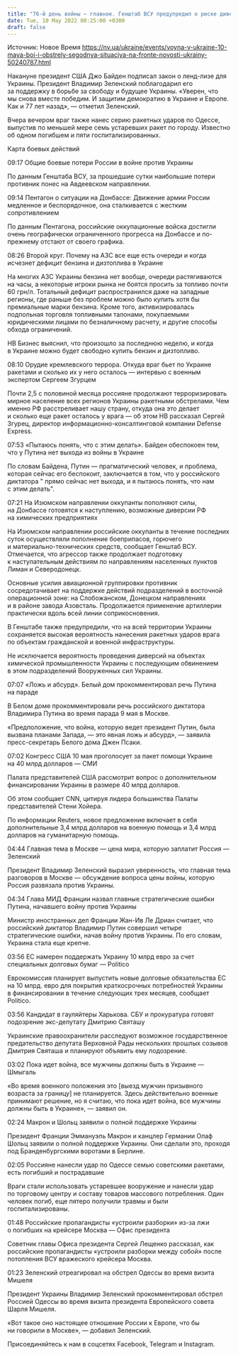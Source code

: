 ```yaml
---
title: "76-й день войны — главное. Генштаб ВСУ предупредил о риске диверсий врага на химических объектах, РФ била по Одессе устаревшими ракетами"
date: Tue, 10 May 2022 08:25:00 +0300
draft: false
---
```

Источник: Новое Время https://nv.ua/ukraine/events/voyna-v-ukraine-10-maya-boi-i-obstrely-segodnya-situaciya-na-fronte-novosti-ukrainy-50240787.html


Накануне президент США Джо Байден подписал закон о ленд-лизе для Украины. Президент Владимир Зеленский поблагодарил его за поддержку в борьбе за свободу и будущее Украины. «Уверен, что мы снова вместе победим. И защитим демократию в Украине и Европе. Как и 77 лет назад», — отметил Зеленский.

Вчера вечером враг также нанес серию ракетных ударов по Одессе, выпустив по меньшей мере семь устаревших ракет по городу. Известно об одном погибшем и пяти госпитализированных.



Карта боевых действий



09:17 Общие боевые потери России в войне против Украины

 По данным Генштаба ВСУ, за прошедшие сутки наибольшие потери противник понес на Авдеевском направлении.

09:14 Пентагон о ситуации на Донбассе: Движение армии России медленное и беспорядочное, она сталкивается с жестким сопротивлением

 По данным Пентагона, российские оккупационные войска достигли очень географически ограниченного прогресса на Донбассе и по-прежнему отстают от своего графика.

08:26 Второй круг. Почему на АЗС все еще есть очереди и когда исчезнет дефицит бензина и дизтоплива в Украине

 На многих АЗС Украины бензина нет вообще, очереди растягиваются на часы, а некоторые игроки рынка не боятся просить за топливо почти 60 грн/л. Тотальный дефицит распространился даже на западные регионы, где раньше без проблем можно было купить хотя бы премиальные марки бензина. Кроме того, активизировалась подпольная торговля топливными талонами, покупаемыми юридическими лицами по безналичному расчету, и другие способы обхода ограничений.

 НВ Бизнес выяснил, что произошло за последнюю неделю, и когда в Украине можно будет свободно купить бензин и дизтопливо.

 08:10 Орудие кремлевского террора. Откуда враг бьет по Украине ракетами и сколько их у него осталось — интервью с военным экспертом Сергеем Згурцем

 Почти 2,5 с половиной месяца россияне продолжают терроризировать мирное население всех регионов Украины ракетными обстрелами. Чем именно РФ расстреливает нашу страну, откуда она это делает и сколько еще ракет осталось у врага — об этом НВ рассказал Сергей Згурец, директор информационно-консалтинговой компании Defense Express.

 07:53 «Пытаюсь понять, что с этим делать». Байден обеспокоен тем, что у Путина нет выхода из войны в Украине

 По словам Байдена, Путин — прагматический человек, и проблема, которая сейчас его беспокоит, заключается в том, что у российского диктатора " прямо сейчас нет выхода, и я пытаюсь понять, что нам с этим делать".

07:21 На Изюмском направлении оккупанты пополняют силы, на Донбассе готовятся к наступлению, возможные диверсии РФ на химических предприятиях

На Изюмском направлении российские оккупанты в течение последних суток осуществляли пополнение боеприпасов, горючего и материально-технических средств, сообщает Генштаб ВСУ. Отмечается, что агрессор также продолжает подготовку к наступательным действиям по направлениям населенных пунктов Лиман и Северодонецк.

Основные усилия авиационной группировки противник сосредотачивает на поддержке действий подразделений в восточной операционной зоне: на Слобожанском, Донецком направлениях и в районе завода Азовсталь. Продолжается применение артиллерии практически вдоль всей линии соприкосновения.

В Генштабе также предупредили, что на всей территории Украины сохраняется высокая вероятность нанесения ракетных ударов врага по объектам гражданской и военной инфраструктуры.

Не исключается вероятность проведения диверсий на объектах химической промышленности Украины с последующим обвинением в этом подразделений Вооруженных сил Украины.

07:07 «Ложь и абсурд». Белый дом прокомментировал речь Путина на параде

В Белом доме прокомментировали речь российского диктатора Владимира Путина во время парада 9 мая в Москве.

«Предположение, что война, которую ведет президент Путин, была вызвана планами Запада, — это явная ложь и абсурд», — заявила пресс-секретарь Белого дома Джен Псаки.

07:02 Конгресс США 10 мая проголосует за пакет помощи Украине на 40 млрд долларов — СМИ

 Палата представителей США рассмотрит вопрос о дополнительном финансировании Украины в размере 40 млрд долларов.

 Об этом сообщает CNN, цитируя лидера большинства Палаты представителей Стени Хойера.

 По информации Reuters, новое предложение включает в себя дополнительные 3,4 млрд долларов на военную помощь и 3,4 млрд долларов на гуманитарную помощь.

 04:44 Главная тема в Москве — цена мира, которую заплатит Россия — Зеленский

 Президент Владимир Зеленский выразил уверенность, что главная тема разговоров в Москве — обсуждение вопроса цены войны, которую Россия развязала против Украины.

 04:34 Глава МИД Франции назвал главные стратегические ошибки Путина, начавшего войну против Украины

 Министр иностранных дел Франции Жан-Ив Ле Дриан считает, что российский диктатор Владимир Путин совершил четыре стратегические ошибки, начав войну против Украины. По его словам, Украина стала еще крепче.

 03:56 ЕС намерен поддержать Украину 10 млрд евро за счет специальных долговых бумаг — Politico

 Еврокомиссия планирует выпустить новые долговые обязательства ЕС на 10 млрд. евро для покрытия краткосрочных потребностей Украины в финансировании в течение следующих трех месяцев, сообщает Politico.

 03:56 Кандидат в гауляйтеры Харькова. СБУ и прокуратура готовят подозрение экс-депутату Дмитрию Святашу

 Украинские правоохранители расследуют возможное государственное предательство депутата Верховной Рады нескольких прошлых созывов Дмитрия Святаша и планируют объявить ему подозрение.

 03:02 Пока идет война, все мужчины должны быть в Украине — Шмыгаль

 «Во время военного положения это [выезд мужчин призывного возраста за границу] не планируется. Здесь действительно военные принимают решение, но я считаю, что пока идет война, все мужчины должны быть в Украине», — заявил он.

 02:24 Макрон и Шольц заявили о полной поддержке Украины

 Президент Франции Эммануэль Макрон и канцлер Германии Олаф Шольц заявили о полной поддержке Украины. Они сделали это, проходя под Бранденбургскими воротами в Берлине.

 02:05 Россияне нанесли удар по Одессе семью советскими ракетами, есть погибший и пострадавшие

 Враги стали использовать устаревшее вооружение и нанесли удар по торговому центру и составу товаров массового потребления. Один человек погиб, еще пятеро получили травмы и были госпитализированы.

 01:48 Российские пропагандисты «устроили разборки» из-за лжи о погибших на крейсере Москва — Офис президента

 Советник главы Офиса президента Сергей Лещенко рассказал, как российские пропагандисты «устроили разборки между собой» после потопления ВСУ вражеского крейсера Москва.

 01:23 Зеленский отреагировал на обстрел Одессы во время визита Мишеля

 Президент Украины Владимир Зеленский прокомментировал обстрел Россией Одессы во время визита президента Европейского совета Шарля Мишеля.

 «Вот такое оно настоящее отношение России к Европе, что бы ни говорили в Москве», — добавил Зеленский.

Присоединяйтесь к нам в соцсетях Facebook, Telegram и Instagram.
